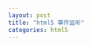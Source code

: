 ```yaml
---
layout: post
title: "html5 事件监听"
categories: html5
---
```


<html>
	<head>
		<title>方框移动，事件监听</title>
		<meta charset="utf-8" />
		<script type="text/javascript">
			// <![CDATA[
			//window.add
			window.onload = function() {
				document.body.addEventListener("keydown", onkey, false);
				//建立一个键盘监听
				// Window.addEventListener("keydown",onkey,false);
				xs();
			}
			function xs()//画矩形
			{
				var c = document.getElementById("map");
				var cxt = c.getContext("2d");
				cxt.fillStyle = "#996633";
				x = c.width / 2;
				y = c.height / 2;
				cxt.fillRect(x, y, 100, 100);
				//cxt.translate(100, 100);
			
			}

			function qc() {//清空画布
				var c = document.getElementById("map");
				var cxt = c.getContext("2d");
				cxt.clearRect(0, 0, 500, 500);
			}

			function onkey(e) {
				if (e.keyCode == 37) {
					//alert("左");
					qc();
					x = x - 10;
					var c = document.getElementById("map");
					var cxt = c.getContext("2d");
					cxt.fillStyle = "#996633";
					cxt.fillRect(x, y, 100, 100);
				}
				if (e.keyCode == 38) {
					//alert("上");
					qc();
					y = y - 10;
					var c = document.getElementById("map");
					var cxt = c.getContext("2d");
					cxt.fillStyle = "#996633";
					cxt.fillRect(x, y, 100, 100);
				}
				if (e.keyCode == 39) {
					//alert("右");
					qc();
					x = x + 10;
					var c = document.getElementById("map");
					var cxt = c.getContext("2d");
					cxt.fillStyle = "#996633";
					cxt.fillRect(x, y, 100, 100);
				}
				if (e.keyCode == 40) {
					//alert("下");
					qc();
					y = y + 10;
					var c = document.getElementById("map");
					var cxt = c.getContext("2d");
					cxt.fillStyle = "#996633";
					cxt.fillRect(x, y, 100, 100);
				}
			}

		</script>
	</head>
	<body>
		<canvas id="map" width="500" height="300" style="border:1px solid #c3c3c3;"></canvas>
		<strong>按上下左右控制方框移动</strong>
	</body>
 	</html>
{% highlight html %}
  
	<html>
	<head>
		<title>方框移动，事件监听</title>
		<meta charset="utf-8" />
		<script type="text/javascript">
			// <![CDATA[
			//window.add
			window.onload = function() {
				document.body.addEventListener("keydown", onkey, false);
				//建立一个键盘监听
				// Window.addEventListener("keydown",onkey,false);
				xs();
			}
			function xs()//画矩形
			{
				var c = document.getElementById("map");
				var cxt = c.getContext("2d");
				cxt.fillStyle = "#996633";
				x = c.width / 2;
				y = c.height / 2;
				cxt.fillRect(x, y, 100, 100);
				//cxt.translate(100, 100);
			
			}

			function qc() {//清空画布
				var c = document.getElementById("map");
				var cxt = c.getContext("2d");
				cxt.clearRect(0, 0, 500, 500);
			}

			function onkey(e) {
				if (e.keyCode == 37) {
					//alert("左");
					qc();
					x = x - 10;
					var c = document.getElementById("map");
					var cxt = c.getContext("2d");
					cxt.fillStyle = "#996633";
					cxt.fillRect(x, y, 100, 100);
				}
				if (e.keyCode == 38) {
					//alert("上");
					qc();
					y = y - 10;
					var c = document.getElementById("map");
					var cxt = c.getContext("2d");
					cxt.fillStyle = "#996633";
					cxt.fillRect(x, y, 100, 100);
				}
				if (e.keyCode == 39) {
					//alert("右");
					qc();
					x = x + 10;
					var c = document.getElementById("map");
					var cxt = c.getContext("2d");
					cxt.fillStyle = "#996633";
					cxt.fillRect(x, y, 100, 100);
				}
				if (e.keyCode == 40) {
					//alert("下");
					qc();
					y = y + 10;
					var c = document.getElementById("map");
					var cxt = c.getContext("2d");
					cxt.fillStyle = "#996633";
					cxt.fillRect(x, y, 100, 100);
				}
			}

		</script>
	</head>
	<body>
		<canvas id="map" width="500" height="300" style="border:1px solid #c3c3c3;"></canvas>
		<strong>按上下左右控制方框移动</strong>
	</body>
 	</html>
	 
{% endhighlight %}
   
